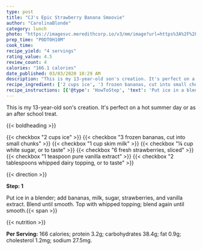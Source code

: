 ```yaml
---
type: post
title: "CJ's Epic Strawberry Banana Smoovie"
author: "CarolinaBlonde"
category: lunch
photo: "https://imagesvc.meredithcorp.io/v3/mm/image?url=https%3A%2F%2Fimages.media-allrecipes.com%2Fuserphotos%2F1042249.jpg"
prep_time: "P0DT0H10M"
cook_time: 
recipe_yield: "4 servings"
rating_value: 4.5
review_count: 4
calories: "166.1 calories"
date_published: 03/03/2020 10:29 AM
description: "This is my 13-year-old son's creation. It's perfect on a hot summer day or as an after school treat."
recipe_ingredient: ['2 cups ice', '3 frozen bananas, cut into small chunks', '1 cup skim milk', '¼ cup white sugar, or to taste', '6 fresh strawberries, sliced', '1 teaspoon pure vanilla extract', '2 tablespoons whipped dairy topping, or to taste']
recipe_instructions: [{'@type': 'HowToStep', 'text': 'Put ice in a blender; add bananas, milk, sugar, strawberries, and vanilla extract. Blend until smooth. Top with whipped topping; blend again until smooth.\n'}]
---
```


This is my 13-year-old son's creation. It's perfect on a hot summer day or as an after school treat. 

{{< boldheading >}}

{{< checkbox "2 cups ice" >}}
{{< checkbox "3  frozen bananas, cut into small chunks" >}}
{{< checkbox "1 cup skim milk" >}}
{{< checkbox "¼ cup white sugar, or to taste" >}}
{{< checkbox "6  fresh strawberries, sliced" >}}
{{< checkbox "1 teaspoon pure vanilla extract" >}}
{{< checkbox "2 tablespoons whipped dairy topping, or to taste" >}}


{{< direction >}}

**Step: 1**

Put ice in a blender; add bananas, milk, sugar, strawberries, and vanilla extract. Blend until smooth. Top with whipped topping; blend again until smooth.{{< span >}}

{{< nutrition >}}

**Per Serving:** 166 calories; protein 3.2g; carbohydrates 38.4g; fat 0.9g; cholesterol 1.2mg; sodium 27.5mg.